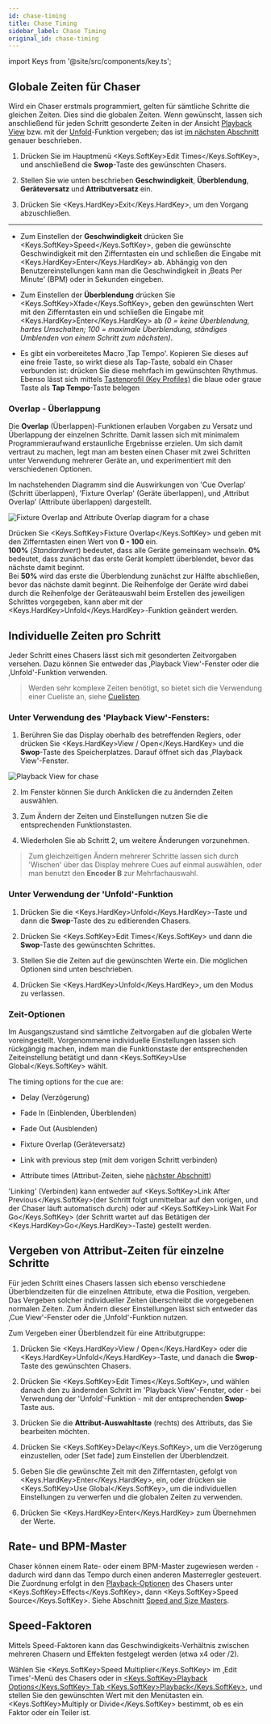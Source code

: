 ```yaml
---
id: chase-timing
title: Chase Timing
sidebar_label: Chase Timing
original_id: chase-timing
---
```


import Keys from '@site/src/components/key.ts';

Globale Zeiten für Chaser
-------------------------

Wird ein Chaser erstmals programmiert, gelten für sämtliche Schritte die
gleichen Zeiten. Dies sind die globalen Zeiten. Wenn gewünscht, lassen
sich anschließend für jeden Schritt gesonderte Zeiten in der Ansicht
[Playback View](editing-a-chase.md#einen-chaser-zum-editieren-öffnen) bzw. mit 
der [Unfold](editing-a-chase.md#ändern-eines-chasers-mit-der-unfold-funktion)-Funktion 
vergeben; das ist [im nächsten Abschnitt](#individuelle-zeiten-pro-schritt)
 genauer beschrieben.

1. Drücken Sie im Hauptmenü <Keys.SoftKey>Edit Times</Keys.SoftKey>, und anschließend die
<strong>Swop</strong>-Taste des gewünschten Chasers.

2. Stellen Sie wie unten beschrieben <strong>Geschwindigkeit</strong>, <strong>Überblendung</strong>,
<strong>Geräteversatz</strong> und <strong>Attributversatz</strong> ein.

3. Drücken Sie <Keys.HardKey>Exit</Keys.HardKey>, um den Vorgang abzuschließen.

---

-   Zum Einstellen der <strong>Geschwindigkeit</strong> drücken Sie <Keys.SoftKey>Speed</Keys.SoftKey>, geben die
    gewünschte Geschwindigkeit mit den Zifferntasten ein und schließen
    die Eingabe mit <Keys.HardKey>Enter</Keys.HardKey> ab. Abhängig von den Benutzereinstellungen
    kann man die Geschwindigkeit in ‚Beats Per Minute' (BPM) oder in
    Sekunden eingeben.

-   Zum Einstellen der <strong>Überblendung</strong> drücken Sie <Keys.SoftKey>Xfade</Keys.SoftKey>, geben den
    gewünschten Wert mit den Zifferntasten ein und schließen die Eingabe
    mit <Keys.HardKey>Enter</Keys.HardKey> ab *(0 = keine Überblendung, hartes Umschalten; 100 =
    maximale Überblendung, ständiges Umblenden von einem Schritt zum
    nächsten)*.

-   Es gibt ein vorbereitetes Macro ‚Tap Tempo'. Kopieren Sie dieses auf
    eine freie Taste, so wirkt diese als Tap-Taste, sobald ein Chaser
    verbunden ist: drücken Sie diese mehrfach im gewünschten Rhythmus.
    Ebenso lässt sich mittels [Tastenprofil (Key Profiles)](../system-settings/key-profiles.md) die blaue oder graue Taste
    als <strong>Tap Tempo</strong>-Taste belegen

### Overlap - Überlappung

Die <strong>Overlap</strong> (Überlappen)-Funktionen erlauben Vorgaben zu Versatz und
Überlappung der einzelnen Schritte. Damit lassen sich mit minimalem
Programmieraufwand erstaunliche Ergebnisse erzielen. Um sich damit
vertraut zu machen, legt man am besten einen Chaser mit zwei Schritten
unter Verwendung mehrerer Geräte an, und experimentiert mit den
verschiedenen Optionen.

Im nachstehenden Diagramm sind die Auswirkungen von 'Cue Overlap'
(Schritt überlappen), 'Fixture Overlap' (Geräte überlappen), und
‚Attribut Overlap' (Attribute überlappen) dargestellt.

![Fixture Overlap and Attribute Overlap diagram for a chase](/docs/images/Fixture-Overlap-and-Attribute-Overlap-diagram-for-a-chase.png)

Drücken Sie <Keys.SoftKey>Fixture Overlap</Keys.SoftKey> und geben mit den Zifferntasten
einen Wert von <strong>0 - 100</strong> ein.\
<strong>100%</strong> (*Standardwert*) bedeutet, dass alle Geräte gemeinsam wechseln.
<strong>0%</strong> bedeutet, dass zunächst das erste Gerät komplett überblendet, bevor das nächste damit beginnt.\
Bei <strong>50%</strong> wird das erste die Überblendung zunächst zur Hälfte
abschließen, bevor das nächste damit beginnt. Die Reihenfolge der
Geräte wird dabei durch die Reihenfolge der Geräteauswahl beim
Erstellen des jeweiligen Schrittes vorgegeben, kann aber mit der
<Keys.HardKey>Unfold</Keys.HardKey>-Funktion geändert werden.

Individuelle Zeiten pro Schritt
-------------------------------

Jeder Schritt eines Chasers lässt sich mit gesonderten Zeitvorgaben
versehen. Dazu können Sie entweder das ‚Playback View'-Fenster oder die
‚Unfold'-Funktion verwenden.

> Werden sehr komplexe Zeiten benötigt, so bietet sich die Verwendung einer Cueliste an, siehe [Cuelisten](../cue-lists.md).

### Unter Verwendung des 'Playback View'-Fensters:

1. Berühren Sie das Display oberhalb des betreffenden Reglers, oder
drücken Sie <Keys.HardKey>View / Open</Keys.HardKey> und die <strong>Swop</strong>-Taste des
Speicherplatzes. Darauf öffnet sich das ‚Playback View'-Fenster.

![Playback View for chase](/docs/images/Playback-View-for-chase.png)

2. Im Fenster können Sie durch Anklicken die zu ändernden Zeiten
auswählen.

3. Zum Ändern der Zeiten und Einstellungen nutzen Sie die
entsprechenden Funktionstasten.

4. Wiederholen Sie ab Schritt 2, um weitere Änderungen vorzunehmen.

> Zum gleichzeitigen Ändern mehrerer Schritte lassen sich durch
    'Wischen' über das Display mehrere Cues auf einmal auswählen, oder
    man benutzt den <strong>Encoder B</strong> zur Mehrfachauswahl.

### Unter Verwendung der 'Unfold'-Funktion

1. Drücken Sie die <Keys.HardKey>Unfold</Keys.HardKey>-Taste und dann die <strong>Swop</strong>-Taste des zu
editierenden Chasers.

2. Drücken Sie <Keys.SoftKey>Edit Times</Keys.SoftKey> und dann die <strong>Swop</strong>-Taste des
gewünschten Schrittes.

3. Stellen Sie die Zeiten auf die gewünschten Werte ein. Die möglichen
Optionen sind unten beschrieben.

4. Drücken Sie <Keys.HardKey>Unfold</Keys.HardKey>, um den Modus zu verlassen.

### Zeit-Optionen

Im Ausgangszustand sind sämtliche Zeitvorgaben auf die globalen Werte
voreingestellt. Vorgenommene individuelle Einstellungen lassen sich
rückgängig machen, indem man die Funktionstaste der entsprechenden
Zeiteinstellung betätigt und dann <Keys.SoftKey>Use Global</Keys.SoftKey> wählt.

The timing options for the cue are:

-   Delay (Verzögerung)

-   Fade In (Einblenden, Überblenden)

-   Fade Out (Ausblenden)

-   Fixture Overlap (Geräteversatz)

-   Link with previous step (mit dem vorigen Schritt verbinden)

-   Attribute times (Attribut-Zeiten, siehe [nächster Abschnitt](#vergeben-von-attribut-zeiten-für-einzelne-schritte))

'Linking' (Verbinden) kann entweder auf <Keys.SoftKey>Link After Previous</Keys.SoftKey>(der
Schritt folgt unmittelbar auf den vorigen, und der Chaser läuft
automatisch durch) oder auf <Keys.SoftKey>Link Wait For Go</Keys.SoftKey> (der Schritt wartet auf
das Betätigen der <Keys.HardKey>Go</Keys.HardKey>-Taste) gestellt werden.

## Vergeben von Attribut-Zeiten für einzelne Schritte

Für jeden Schritt eines Chasers lassen sich ebenso verschiedene
Überblendzeiten für die einzelnen Attribute, etwa die Position,
vergeben. Das Vergeben solcher individueller Zeiten überschreibt die
vorgegebenen normalen Zeiten. Zum Ändern dieser Einstellungen lässt sich
entweder das ‚Cue View'-Fenster oder die ‚Unfold'-Funktion nutzen.

Zum Vergeben einer Überblendzeit für eine Attributgruppe:

1. Drücken Sie <Keys.HardKey>View / Open</Keys.HardKey> oder die <Keys.HardKey>Unfold</Keys.HardKey>-Taste, und
danach die <strong>Swop</strong>-Taste des gewünschten Chasers.

2. Drücken Sie <Keys.SoftKey>Edit Times</Keys.SoftKey>, und wählen danach den zu ändernden
Schritt im 'Playback View'-Fenster, oder - bei Verwendung der
'Unfold'-Funktion - mit der entsprechenden <strong>Swop</strong>-Taste aus.

3. Drücken Sie die <strong>Attribut-Auswahltaste</strong> (rechts) des Attributs, das
Sie bearbeiten möchten.

4. Drücken Sie <Keys.SoftKey>Delay</Keys.SoftKey>, um die Verzögerung einzustellen, oder \[Set
fade\] zum Einstellen der Überblendzeit.

5. Geben Sie die gewünschte Zeit mit den Zifferntasten, gefolgt von
<Keys.HardKey>Enter</Keys.HardKey>, ein, oder drücken sie <Keys.SoftKey>Use Global</Keys.SoftKey>, um die individuellen
Einstellungen zu verwerfen und die globalen Zeiten zu verwenden.

6. Drücken Sie <Keys.HardKey>Enter</Keys.HardKey> zum Übernehmen der Werte.

## Rate- und BPM-Master

Chaser können einem Rate- oder einem BPM-Master zugewiesen werden -
dadurch wird dann das Tempo durch einen anderen Masterregler gesteuert.
Die Zuordnung erfolgt in den [Playback-Optionen](../cues/playback-options.md) des Chasers unter <Keys.SoftKey>Effects</Keys.SoftKey>, dann <Keys.SoftKey>Speed Source</Keys.SoftKey>. Siehe Abschnitt [Speed and Size Masters](../running-the-show/playback-controls.md#speed--und-size-master).

## Speed-Faktoren

Mittels Speed-Faktoren kann das Geschwindigkeits-Verhältnis zwischen
mehreren Chasern und Effekten festgelegt werden (etwa x4 oder /2).

Wählen Sie <Keys.SoftKey>Speed Multiplier</Keys.SoftKey> im ‚Edit Times'-Menü des Chasers oder in
[<Keys.SoftKey>Playback Options</Keys.SoftKey> Tab <Keys.SoftKey>Playback</Keys.SoftKey>](../cues/playback-options.md#speed-multiplier), und 
stellen Sie den gewünschten Wert mit den Menütasten ein. 
<Keys.SoftKey>Multiply or Divide</Keys.SoftKey> bestimmt, ob es ein Faktor oder ein Teiler ist.
